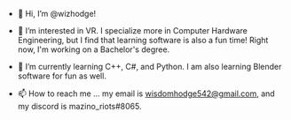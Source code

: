 - 👋 Hi, I’m @wizhodge! 

- 👀 I’m interested in VR. I specialize more in Computer Hardware Engineering, but I find that learning software is also a fun time! 
      Right now, I'm working on a Bachelor's degree.
      
- 🌱 I’m currently learning C++, C#, and Python. I am also learning Blender software for fun as well.

- 📫 How to reach me ... my email is wisdomhodge542@gmail.com, and my discord is mazino_riots#8065. 


